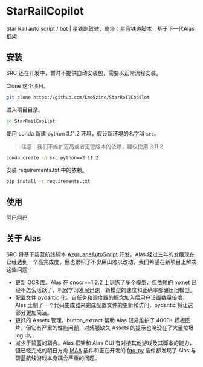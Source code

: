 # StarRailCopilot

Star Rail auto script / bot | 星铁副驾驶，崩坏：星穹铁道脚本，基于下一代Alas框架

## 安装

SRC 还在开发中，暂时不提供自动安装包，需要以正常流程安装。

Clone 这个项目。

```bash
git clone https://github.com/LmeSzinc/StarRailCopilot
```

进入项目目录。

```bash
cd StarRailCopilot
```

使用 conda 新建 python 3.11.2 环境，假设新环境的名字叫 `src`。

> 注意：我们不维护更高或者更低版本的依赖，建议使用 3.11.2

```bash
conda create -n src python==3.11.2
```

安装 requirements.txt 中的依赖。

```bash
pip install -r requirements.txt
```



## 使用

阿巴阿巴



## 关于 Alas

SRC 将基于碧蓝航线脚本 [AzurLaneAutoScript](https://github.com/LmeSzinc/AzurLaneAutoScript) 开发，Alas 经过三年的发展现在已经达到一个高完成度，但也累积了不少屎山难以改动，我们希望在新项目上解决这些问题：

- 更新 OCR 库。Alas 在 cnocr==1.2.2 上训练了多个模型，但依赖的 [mxnet](https://github.com/apache/mxnet) 已经不怎么活跃了，机器学习发展迅速，新模型的速度和正确率都碾压旧模型。
- 配置文件 [pydantic](https://github.com/pydantic/pydantic) 化。自任务和调度器的概念加入后用户设置数量倍增，Alas 土制了一个代码生成器来完成配置文件的更新和访问，pydantic 将让这部分更加简洁。
- 更好的 Assets 管理。button_extract 帮助 Alas 轻易维护了 4000+ 模板图片，但它有严重的性能问题，对外服缺失 Assets 的提示也淹没在了大量垃圾 log 中。
- 减少于碧蓝的耦合。Alas 框架和 Alas GUI 有对接其他游戏及其脚本的能力，但已经完成的明日方舟 [MAA](https://github.com/MaaAssistantArknights/MaaAssistantArknights) 插件和正在开发的 [fgo-py](https://github.com/hgjazhgj/FGO-py) 插件都发现了 Alas 与碧蓝航线游戏本身耦合严重的问题。

